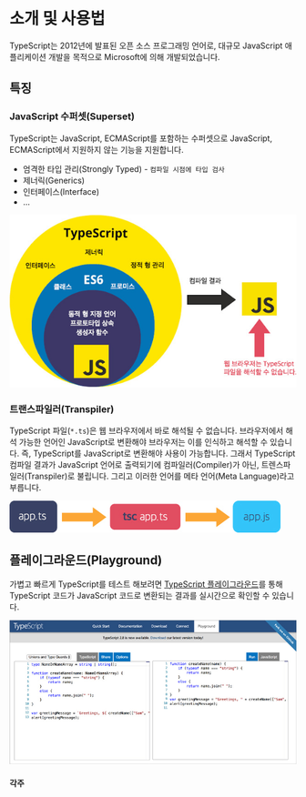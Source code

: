 # 소개 및 사용법

TypeScript는 2012년에 발표된 오픈 소스 프로그래밍 언어로, 대규모 JavaScript 애플리케이션 개발을 목적으로 Microsoft에 의해 개발되었습니다.

## 특징

### JavaScript 수퍼셋\(Superset\)

TypeScript는 JavaScript, ECMAScript를 포함하는 수퍼셋으로 JavaScript, ECMAScript에서 지원하지 않는 기능을 지원합니다.

* 엄격한 타입 관리\(Strongly Typed\)  - `컴파일 시점에 타입 검사`
* 제너릭\(Generics\)
* 인터페이스\(Interface\)
* ...

![](../.gitbook/assets/typescript-compile.jpg)

### 트랜스파일러\(Transpiler\)

TypeScript 파일\(`*.ts`\)은 웹 브라우저에서 바로 해석될 수 없습니다. 브라우저에서 해석 가능한 언어인 JavaScript로 변환해야 브라우저는 이를 인식하고 해석할 수 있습니다. 즉, TypeScript를 JavaScript로 변환해야 사용이 가능합니다. 그래서 TypeScript 컴파일 결과가 JavaScript 언어로 출력되기에 컴파일러\(Compiler\)가 아닌, 트렌스파일러\(Transpiler\)로 불립니다. 그리고 이러한 언어를 메타 언어\(Meta Language\)라고 부릅니다.

![](../.gitbook/assets/tsc-ts-js.jpg)

## 플레이그라운드\(Playground\)

가볍고 빠르게 TypeScript를 테스트 해보려면 [TypeScript 플레이그라운드](https://typescriptlang.org/play)를 통해 TypeScript 코드가 JavaScript 코드로 변환되는 결과를 실시간으로 확인할 수 있습니다.

[![](../.gitbook/assets/typescript-play.jpg)](https://typescriptlang.org/play)

#### 각주

